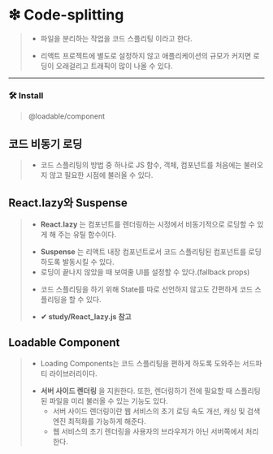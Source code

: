 # ❇ Code-splitting
> + 파일을 분리하는 작업을 코드 스플리팅 이라고 한다.
> - 리액트 프로젝트에 별도로 설정하지 않고 애플리케이션의 규모가 커지면 로딩이 오래걸리고 트래픽이 많이 나올 수 있다.
___
### 🛠 Install
> @loadable/component

## 코드 비동기 로딩
> - 코드 스플리팅의 방법 중 하나로 JS 함수, 객체, 컴포넌트를 처음에는 불러오지 않고 필요한 시점에 불러올 수 있다.

 ## React.lazy와 Suspense 
> * __React.lazy__ 는 컴포넌트를 렌더링하는 시정에서 비동기적으로 로딩할 수 있게 해 주는 유틸 함수이다.
> - __Suspense__ 는 리액트 내장 컴포넌트로서 코드 스플리팅된 컴포넌트를 로딩하도록 발동시킬 수 있다.
>  - 로딩이 끝나지 않았을 때 보여줄 UI를 설정할 수 있다.(fallback props)
> + 코드 스플리팅을 하기 위해 State를 따로 선언하지 않고도 간편하게 코드 스플리팅을 할 수 있다.
> - __✔  study/React_lazy.js 참고__

 ## Loadable Component
> + Loading Components는 코드 스플리팅을 편하게 하도록 도와주는 서드파티 라이브러리이다.
> - __서버 사이드 렌더링__ 을 지원한다. 또한, 렌더링하기 전에 필요할 때 스플리팅된 파일을 미리 불러올 수 있는 기능도 있다.
>   - 서버 사이드 렌더링이란 웹 서비스의 초기 로딩 속도 개선, 캐싱 및 검색 엔진 최적화를 가능하게 해준다.
>   - 웹 서비스의 초기 렌더링을 사용자의 브라우저가 아닌 서버쪽에서 처리한다.